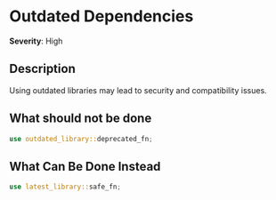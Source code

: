 # Outdated Dependencies

**Severity**: High

## Description

Using outdated libraries may lead to security and compatibility issues.

## What should not be done

```rust
use outdated_library::deprecated_fn;
```

## What Can Be Done Instead

```rust
use latest_library::safe_fn;
```


